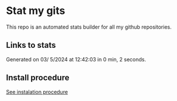 # Stat my gits

This repo is an automated stats builder for all my github repositories.

## Links to stats


Generated on 03/ 5/2024 at 12:42:03 in 0 min, 2 seconds.

## Install procedure

[See instalation procedure](./src/install.md)
